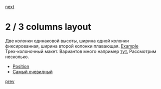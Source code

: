 <a href="07.md">next</a>

<h1>
2 / 3 columns layout
</h1>

<div>
Две колонки одинаковой высоты, ширина одной колонки фиксированная, ширина второй колонки плавающая.
<a href="https://codepen.io/paawel/pen/jVvzyO">Example</a>
</div>

<div>
Трех-колоночный макет. Вариантов много например  <a href="http://htmlbook.ru/samlayout/tipovye-makety/rezinovyi-trekhkolonochnyi-maket">тут.</a>
Рассмотрим несколько.<br />
<ul>
<li>
<a href="http://codepen.io/paawel/pen/YNXKXg">Position</a>
</li>
<li>
<a href="https://codepen.io/paawel/pen/rWqVNo">Самый очевидный</a>
</li>
</ul>
</div>

<a href="05.md">prev</a>